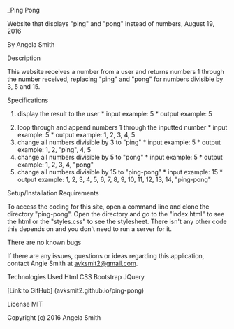 _Ping Pong

Website that displays "ping" and "pong" instead of numbers, August 19, 2016

By Angela Smith

Description

This website receives a number from a user and returns numbers 1 through the number received, replacing "ping" and "pong" for numbers divisible by 3, 5 and 15.

Specifications

  <!-- 1. convert the input to an integer
    * input example: "5"
    * output example: 5 -->
  1. display the result to the user
    * input example: 5
    * output example: 5
  <!-- 3. push the received number into an array
    * input example: 5
    * output example: [5] -->
  <!-- 4. append numbers 1 through the inputted number into the array
    * input example: 5
    * output example: [1, 2, 3, 4, 5] -->
  2. loop through and append numbers 1 through the inputted number
    * input example: 5
    * output example: 1, 2, 3, 4, 5
  3. change all numbers divisible by 3 to "ping"
    * input example: 5
    * output example: 1, 2, "ping", 4, 5
  4. change all numbers divisible by 5 to "pong"
    * input example: 5
    * output example:  1, 2, 3, 4, "pong"
  5. change all numbers divisible by 15 to "ping-pong"
    * input example: 15
    * output example: 1, 2, 3, 4, 5, 6, 7, 8, 9, 10, 11, 12, 13, 14, "ping-pong"


Setup/Installation Requirements

To access the coding for this site, open a command line and clone the directory "ping-pong". Open the directory and go to the "index.html" to see the html or the "styles.css" to see the stylesheet.
There isn't any other code this depends on and you don't need to run a server for it.

There are no known bugs

If there are any issues, questions or ideas regarding this application, contact Angie Smith at avksmit2@gmail.com.

Technologies Used
Html
CSS
Bootstrap
JQuery

[Link to GitHub] (avksmit2.github.io/ping-pong)

License
MIT

Copyright (c) 2016 Angela Smith
